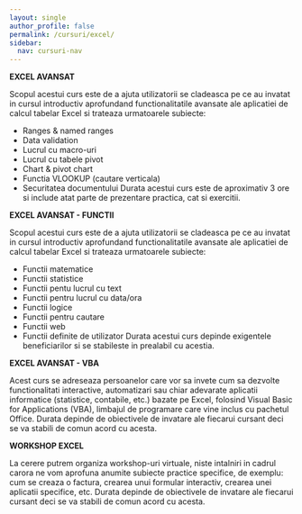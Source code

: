 ```yaml
---
layout: single
author_profile: false
permalink: /cursuri/excel/
sidebar:
  nav: cursuri-nav
---
```

**EXCEL AVANSAT**

Scopul acestui curs este de a ajuta utilizatorii se cladeasca pe ce au invatat in cursul introductiv aprofundand functionalitatile avansate ale aplicatiei de calcul tabelar Excel si trateaza urmatoarele subiecte:
* Ranges & named ranges
* Data validation
* Lucrul cu macro-uri
* Lucrul cu tabele pivot
* Chart & pivot chart
* Functia VLOOKUP (cautare verticala)
* Securitatea documentului
Durata acestui curs este de aproximativ 3 ore si include atat parte de prezentare practica, cat si exercitii. 



**EXCEL AVANSAT - FUNCTII**

Scopul acestui curs este de a ajuta utilizatorii se cladeasca pe ce au invatat in cursul introductiv aprofundand functionalitatile avansate ale aplicatiei de calcul tabelar Excel si trateaza urmatoarele subiecte:
* Functii matematice
* Functii statistice
* Functii pentu lucrul cu text
* Functii pentru lucrul cu data/ora
* Functii logice
* Functii pentru cautare
* Functii web
* Functii definite de utilizator
Durata acestui curs depinde exigentele beneficiarilor si se stabileste in prealabil cu acestia.



**EXCEL AVANSAT - VBA**

Acest curs se adreseaza persoanelor care vor sa invete cum sa dezvolte functionalitati interactive, automatizari sau chiar adevarate aplicatii informatice (statistice, contabile, etc.) bazate pe Excel, folosind Visual Basic for Applications (VBA), limbajul de programare care vine inclus cu pachetul Office. 
Durata depinde de obiectivele de invatare ale fiecarui cursant deci se va stabili de comun acord cu acesta.



**WORKSHOP EXCEL**

La cerere putrem organiza workshop-uri virtuale, niste intalniri in cadrul carora ne vom aprofuna anumite subiecte practice specifice, de exemplu: cum se creaza o factura, crearea unui formular interactiv, crearea unei aplicatii specifice, etc.
Durata depinde de obiectivele de invatare ale fiecarui cursant deci se va stabili de comun acord cu acesta.
